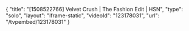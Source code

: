 {
    "title": "[1508522766] Velvet Crush | The Fashion Edit | HSN",
    "type": "solo",
    "layout": "iframe-static",
    "videoId": "123178031",
    "url": "\/tvpembed\/123178031"
}
